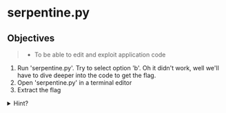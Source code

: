 # serpentine.py

## Objectives

> - To be able to edit and exploit application code

1. Run 'serpentine.py'. Try to select option 'b'. Oh it didn't work, well we'll have to dive deeper into the code to get the flag.
2. Open 'serpentine.py' in a terminal editor
3. Extract the flag
<details>
<summary>Hint?</summary>
<br>
Was your first instinct to decode each individual byte in the flag and piece them together?

Well what if I told you there was an easier way! Let the program do the heavy lifting for you.

Notice in line 20 that there is a method called 'print_flag'. We just need to append it to the output when selecting option b on line 69.


</details>